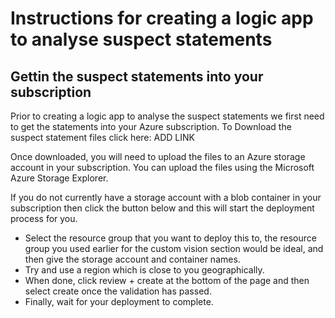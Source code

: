 # Instructions for creating a logic app to analyse suspect statements

## Gettin the suspect statements into your subscription

Prior to creating a logic app to analyse the suspect statements we first need to get the statements into your Azure subscription. 
To Download the suspect statement files click here: ADD LINK

Once downloaded, you will need to upload the files to an Azure storage account in your subscription. You can upload the files using the Microsoft Azure Storage Explorer.

If you do not currently have a storage account with a blob container in your subscription then click the button below and this will start the deployment process for you. 

* Select the resource group that you want to deploy this to, the resource group you used earlier for the custom vision section would be ideal, and then give the storage account and container names. 
* Try and use a region which is close to you geographically. 
* When done, click review + create at the bottom of the page and then select create once the validation has passed. 
* Finally, wait for your deployment to complete.


